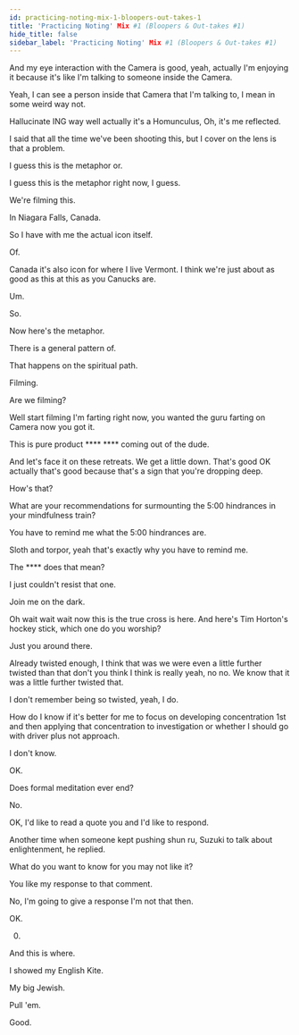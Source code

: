 ```yaml
---
id: practicing-noting-mix-1-bloopers-out-takes-1
title: 'Practicing Noting' Mix #1 (Bloopers & Out-takes #1)
hide_title: false
sidebar_label: 'Practicing Noting' Mix #1 (Bloopers & Out-takes #1)
---
```



And my eye interaction with the Camera is good, yeah, actually I'm enjoying it because it's like I'm talking to someone inside the Camera.

Yeah, I can see a person inside that Camera that I'm talking to, I mean in some weird way not.

Hallucinate ING way well actually it's a Homunculus, Oh, it's me reflected.

I said that all the time we've been shooting this, but I cover on the lens is that a problem.

I guess this is the metaphor or.

I guess this is the metaphor right now, I guess.

We're filming this.

In Niagara Falls, Canada.

So I have with me the actual icon itself.

Of.

Canada it's also icon for where I live Vermont. I think we're just about as good as this at this as you Canucks are.

Um.

So.

Now here's the metaphor.





There is a general pattern of.



That happens on the spiritual path.

Filming.

Are we filming?

Well start filming I'm farting right now, you wanted the guru farting on Camera now you got it.

This is pure product **** **** coming out of the dude.

And let's face it on these retreats. We get a little down. That's good OK actually that's good because that's a sign that you're dropping deep.





How's that?



What are your recommendations for surmounting the 5:00 hindrances in your mindfulness train?

You have to remind me what the 5:00 hindrances are.



Sloth and torpor, yeah that's exactly why you have to remind me.

The **** does that mean?



I just couldn't resist that one.

Join me on the dark.



Oh wait wait wait now this is the true cross is here. And here's Tim Horton's hockey stick, which one do you worship?

Just you around there.

Already twisted enough, I think that was we were even a little further twisted than that don't you think I think is really yeah, no no. We know that it was a little further twisted that.

I don't remember being so twisted, yeah, I do.

How do I know if it's better for me to focus on developing concentration 1st and then applying that concentration to investigation or whether I should go with driver plus not approach.

I don't know.



OK.

Does formal meditation ever end?

No.

OK, I'd like to read a quote you and I'd like to respond.



Another time when someone kept pushing shun ru, Suzuki to talk about enlightenment, he replied.

What do you want to know for you may not like it?

You like my response to that comment.

No, I'm going to give a response I'm not that then.



OK.

0.

And this is where.

I showed my English Kite.

My big Jewish.

Pull 'em.

Good.

